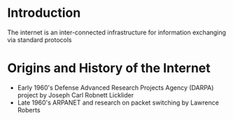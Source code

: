 # Introduction

The internet is an inter-connected infrastructure for information exchanging via standard protocols

# Origins and History of the Internet

- Early 1960's Defense Advanced Research Projects Agency (DARPA) project by Joseph Carl Robnett Licklider
- Late 1960's ARPANET and research on packet switching by Lawrence Roberts
